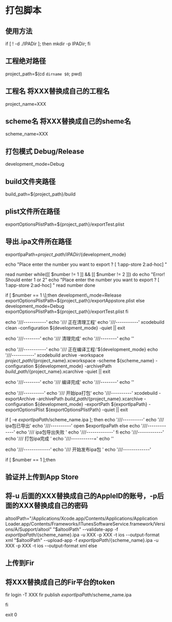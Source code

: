 # 打包脚本

## 使用方法

if \[ ! -d ./IPADir \]; then mkdir -p IPADir; fi

## 工程绝对路径

project\_path=$\(cd `dirname $0`; pwd\)

## 工程名 将XXX替换成自己的工程名

project\_name=XXX

## scheme名 将XXX替换成自己的sheme名

scheme\_name=XXX

## 打包模式 Debug/Release

development\_mode=Debug

## build文件夹路径

build\_path=${project\_path}/build

## plist文件所在路径

exportOptionsPlistPath=${project\_path}/exportTest.plist

## 导出.ipa文件所在路径

exportIpaPath=${project\_path}/IPADir/${development\_mode}

echo "Place enter the number you want to export ? \[ 1:app-store 2:ad-hoc\] "

read number while\(\[\[ $number != 1 \]\] && \[\[ $number != 2 \]\]\) do echo "Error! Should enter 1 or 2" echo "Place enter the number you want to export ? \[ 1:app-store 2:ad-hoc\] " read number done

if \[ $number == 1 \];then development\_mode=Release exportOptionsPlistPath=${project\_path}/exportAppstore.plist else development\_mode=Debug exportOptionsPlistPath=${project\_path}/exportTest.plist fi

echo '///-----------' echo '/// 正在清理工程' echo '///-----------' xcodebuild  clean -configuration ${development\_mode} -quiet \|\| exit

echo '///--------' echo '/// 清理完成' echo '///--------' echo ''

echo '///-----------' echo '/// 正在编译工程:'${development\_mode} echo '///-----------' xcodebuild  archive -workspace ${project\_path}/${project\_name}.xcworkspace  -scheme ${scheme\_name}  -configuration ${development\_mode}  -archivePath ${build\_path}/${project\_name}.xcarchive -quiet \|\| exit

echo '///--------' echo '/// 编译完成' echo '///--------' echo ''

echo '///----------' echo '/// 开始ipa打包' echo '///----------' xcodebuild -exportArchive -archivePath ${build\_path}/${project\_name}.xcarchive  -configuration ${development\_mode}  -exportPath ${exportIpaPath}  -exportOptionsPlist ${exportOptionsPlistPath}  -quiet \|\| exit

if \[ -e $exportIpaPath/$scheme\_name.ipa \]; then echo '///----------' echo '/// ipa包已导出' echo '///----------' open $exportIpaPath else echo '///-------------' echo '/// ipa包导出失败 ' echo '///-------------' fi echo '///------------' echo '/// 打包ipa完成 ' echo '///-----------=' echo ''

echo '///-------------' echo '/// 开始发布ipa包 ' echo '///-------------'

if \[ $number == 1 \];then

## 验证并上传到App Store

## 将-u 后面的XXX替换成自己的AppleID的账号，-p后面的XXX替换成自己的密码

altoolPath="/Applications/Xcode.app/Contents/Applications/Application Loader.app/Contents/Frameworks/ITunesSoftwareService.framework/Versions/A/Support/altool" "$altoolPath" --validate-app -f ${exportIpaPath}/${scheme\_name}.ipa -u XXX -p XXX -t ios --output-format xml "$altoolPath" --upload-app -f ${exportIpaPath}/${scheme\_name}.ipa -u XXX -p XXX -t ios --output-format xml else

## 上传到Fir

## 将XXX替换成自己的Fir平台的token

fir login -T XXX fir publish $exportIpaPath/$scheme\_name.ipa

fi

exit 0

